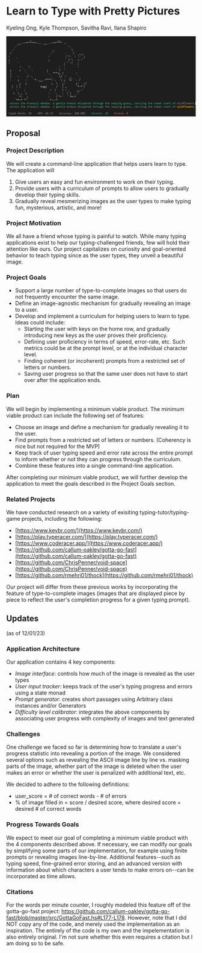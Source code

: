# Learn to Type with Pretty Pictures
Kyeling Ong, Kyle Thompson, Savitha Ravi, Ilana Shapiro

![image](image.png)

## Proposal
### Project Description
We will create a command-line application that helps users learn to type. 
The application will
1. Give users an easy and fun environment to work on their typing.
2. Provide users with a curriculum of prompts to allow users to gradually develop their typing skills.
3. Gradually reveal mesmerizing images as the user types to make typing fun, mysterious, artistic, and more!

### Project Motivation
We all have a friend whose typing is painful to watch. 
While many typing applications exist to help our typing-challenged friends, few will hold their attention like ours. 
Our project capitalizes on curiosity and goal-oriented behavior to teach typing since as the user types, they unveil a beautiful image. 

### Project Goals
- Support a large number of type-to-complete images so that users do not frequently encounter the same image.
- Define an image-agnostic mechanism for gradually revealing an image to a user.
- Develop and implement a curriculum for helping users to learn to type. Ideas could include:
  - Starting the user with keys on the home row, and gradually introducing new keys as the user proves their proficiency.
  - Defining user proficiency in terms of speed, error-rate, etc. Such metrics could be at the prompt level, or at the individual character level. 
  - Finding coherent (or incoherent) prompts from a restricted set of letters or numbers.
  - Saving user progress so that the same user does not have to start over after the application ends.

### Plan
We will begin by implementing a minimum viable product. The minimum viable product can include the following set of features:
- Choose an image and define a mechanism for gradually revealing it to the user.
- Find prompts from a restricted set of letters or numbers. (Coherency is nice but not required for the MVP)
- Keep track of user typing speed and error rate across the entire prompt to inform whether or not they can progress through the curriculum.
- Combine these features into a single command-line application.

After completing our minimum viable product, we will further develop the application to meet the goals described in the Project Goals section.

### Related Projects
We have conducted research on a variety of exisiting typing-tutor/typing-game projects, including the following:
- [https://www.keybr.com/](https://www.keybr.com/)
- [https://play.typeracer.com/](https://play.typeracer.com/)
- [https://www.coderacer.app/](https://www.coderacer.app/)
- [https://github.com/callum-oakley/gotta-go-fast](https://github.com/callum-oakley/gotta-go-fast)
- [https://github.com/ChrisPenner/void-space](https://github.com/ChrisPenner/void-space)
- [https://github.com/rmehri01/thock](https://github.com/rmehri01/thock)

Our project will differ from these previous works by incorporating the feature of type-to-complete images (images that are displayed piece by piece to reflect the user's completion progress for a given typing prompt).

## Updates 
(as of 12/01/23)

### Application Architecture  
<!-- What is the architecture of your application (the key components)? -->
Our application contains 4 key components:
- _Image interface_: controls how much of the image is revealed as the user types
- _User input tracker_: keeps track of the user's typing progress and errors using a state monad
- _Prompt generator_: creates short passages using Arbitrary class instances and/or Generators
- _Difficulty level calibrator_: integrates the above components by associating user progress with complexity of images and text generated

### Challenges 
<!-- What challenges (if any) did you have so far and how did you solve them? -->
One challenge we faced so far is determining how to translate a user's progress statistic into revealing a portion of the image. We considered several options such as revealing the ASCII image line by line vs. masking parts of the image, whether part of the image is deleted when the user makes an error or whether the user is penalized with additional text, etc.

We decided to adhere to the following definitions:
- user_score = # of correct words - # of errors
- % of image filled in = score / desired score, where desired score = desired # of correct words

### Progress Towards Goals
<!-- Do you expect to meet your goals until the deadline?
If not, how will you modify your goals? -->
We expect to meet our goal of completing a minimum viable product with the 4 components described above. If necessary, we can modify our goals by simplifying some parts of our implementation, for example using finite prompts or revealing images line-by-line. Additional features--such as typing speed, fine-grained error storing, and an advanced version with information about which characters a user tends to make errors on--can be incorporated as time allows.

### Citations
For the words per minute counter, I roughly modeled this feature off of the gotta-go-fast project: https://github.com/callum-oakley/gotta-go-fast/blob/master/src/GottaGoFast.hs#L177-L178. However, note that I did NOT copy any of the code, and merely used the implementation as an inspiration. The entirely of the code is my own and the impelementation is also entirely original. I'm not sure whether this even requires a citation but I am doing so to be safe.
